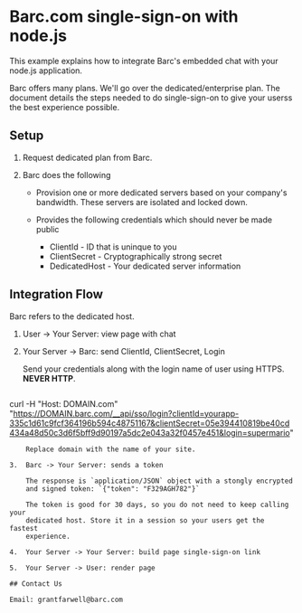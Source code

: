 # Barc.com single-sign-on with node.js

This example explains how to integrate Barc's embedded chat with your node.js
application.

Barc offers many plans. We'll go over the dedicated/enterprise plan. The
document details the steps needed to do single-sign-on to give your userss the
best experience possible.

## Setup

1.  Request dedicated plan from Barc.
2.  Barc does the following

    *   Provision one or more dedicated servers based on your
        company's bandwidth. These servers are isolated and
        locked down.
    *   Provides the following credentials which should never be
        made public

        *   ClientId - ID that is uninque to you
        *   ClientSecret - Cryptographically strong secret
        *   DedicatedHost - Your dedicated server information

## Integration Flow

Barc refers to the dedicated host.

1.  User -> Your Server: view page with chat

2.  Your Server -> Barc: send ClientId, ClientSecret, Login

    Send your credentials along with the login name of user using HTTPS.
    **NEVER HTTP**.

    ```
curl -H "Host: DOMAIN.com" \
    "https://DOMAIN.barc.com/__api/sso/login?clientId=yourapp-335c1d61c9fcf364196b594c48751167&clientSecret=05e394410819be40cd434a48d50c3d6f5bff9d90197a5dc2e043a32f0457e451&login=supermario"
```
    Replace domain with the name of your site.

3.  Barc -> Your Server: sends a token

    The response is `application/JSON` object with a stongly encrypted
    and signed token: `{"token": "F329AGH782"}`

    The token is good for 30 days, so you do not need to keep calling your
    dedicated host. Store it in a session so your users get the fastest
    experience.

4.  Your Server -> Your Server: build page single-sign-on link

5.  Your Server -> User: render page

## Contact Us

Email: grantfarwell@barc.com

